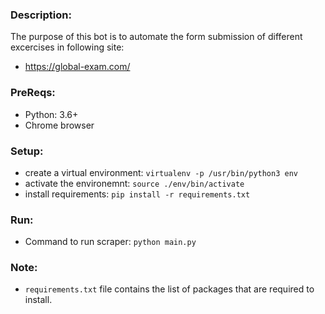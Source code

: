 ### Description:
The purpose of this bot is to automate the form submission of different excercises in following site:
* https://global-exam.com/
### PreReqs:
* Python: 3.6+
* Chrome browser

### Setup:
* create a virtual environment: `virtualenv -p /usr/bin/python3 env`
* activate the environemnt: `source ./env/bin/activate`
* install requirements: `pip install -r requirements.txt`

### Run:
* Command to run scraper: `python main.py`

### Note:
*  `requirements.txt` file contains the list of packages that are required to install.